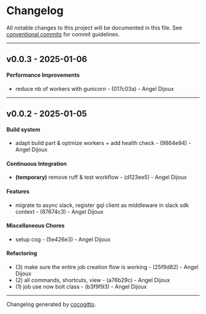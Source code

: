 # Changelog
All notable changes to this project will be documented in this file. See [conventional commits](https://www.conventionalcommits.org/) for commit guidelines.

- - -
## v0.0.3 - 2025-01-06
#### Performance Improvements
- reduce nb of workers with gunicorn - (017c03a) - Angel Dijoux

- - -

## v0.0.2 - 2025-01-05
#### Build system
- adapt build part & optmize workers + add health check - (9864e94) - Angel Dijoux
#### Continuous Integration
- **(temporary)** remove ruff & test workflow - (d123ee5) - Angel Dijoux
#### Features
- migrate to async slack, register gql client as middleware in slack sdk context - (87674c3) - Angel Dijoux
#### Miscellaneous Chores
- setup cog - (5e426e3) - Angel Dijoux
#### Refactoring
- (3) make sure the entire job creation flow is working - (25f9d82) - Angel Dijoux
- (2) all commands, shortcuts, view - (a76b29c) - Angel Dijoux
- (1) job use now bolt class - (b3f9f93) - Angel Dijoux

- - -

Changelog generated by [cocogitto](https://github.com/cocogitto/cocogitto).